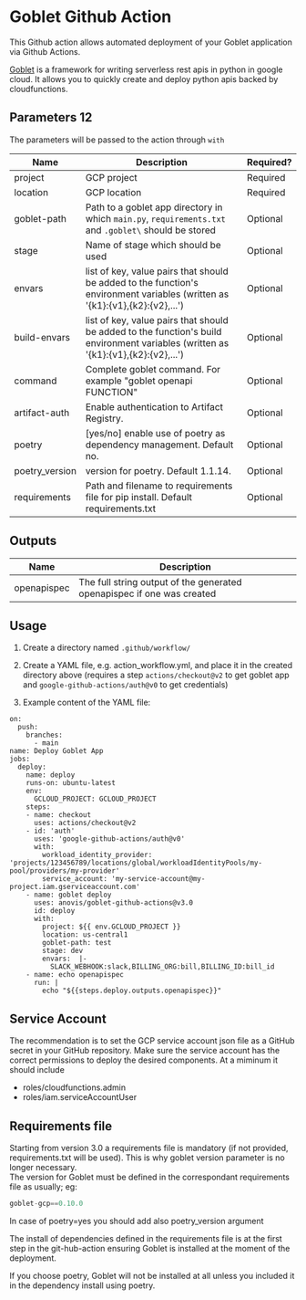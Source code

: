 # Goblet Github Action

This Github action allows automated deployment of your Goblet application via Github Actions.

[Goblet](https://github.com/goblet/goblet) is a framework for writing serverless rest apis in python in google cloud. It allows you to quickly create and deploy python apis backed by cloudfunctions.

## Parameters 12

The parameters will be passed to the action through `with`

| Name           | Description                                                                                                                        | Required?  |
|----------------|------------------------------------------------------------------------------------------------------------------------------------|---|
| project        | GCP project                                                                                                                        | Required  |
| location       | GCP location                                                                                                                       | Required  |
| goblet-path    | Path to a goblet app directory in which `main.py`, `requirements.txt` and `.goblet\` should be stored                              | Optional  |
| stage          | Name of stage which should be used                                                                                                 | Optional  |
| envars         | list of key, value pairs that should be added to the function's environment variables (written as '{k1}:{v1},{k2}:{v2},...')       | Optional
| build-envars   | list of key, value pairs that should be added to the function's build environment variables (written as '{k1}:{v1},{k2}:{v2},...') | Optional
| command        | Complete goblet command. For example "goblet openapi FUNCTION"                                                                     | Optional
| artifact-auth  | Enable authentication to Artifact Registry.                                                                                        | Optional
| poetry         | [yes/no] enable use of poetry as dependency management. Default no.                                                                | Optional
| poetry_version | version for poetry. Default 1.1.14.                                                                                                | Optional
| requirements   | Path and filename to requirements file for pip install. Default requirements.txt                                                   | Optional

## Outputs


| Name  | Description  |
|---|---|
| openapispec  | The full string output of the generated openapispec if one was created  |

## Usage

1. Create a directory named `.github/workflow/`

2. Create a YAML file, e.g. action_workflow.yml, and place it in the created directory above 
(requires a step `actions/checkout@v2` to get goblet app and `google-github-actions/auth@v0` to 
get credentials)

3. Example content of the YAML file:

```
on:
  push:
    branches:
      - main
name: Deploy Goblet App
jobs:
  deploy:
    name: deploy
    runs-on: ubuntu-latest
    env:
      GCLOUD_PROJECT: GCLOUD_PROJECT
    steps:
    - name: checkout
      uses: actions/checkout@v2
    - id: 'auth'
      uses: 'google-github-actions/auth@v0'
      with:
        workload_identity_provider: 'projects/123456789/locations/global/workloadIdentityPools/my-pool/providers/my-provider'
        service_account: 'my-service-account@my-project.iam.gserviceaccount.com'
    - name: goblet deploy
      uses: anovis/goblet-github-actions@v3.0
      id: deploy
      with:
        project: ${{ env.GCLOUD_PROJECT }}
        location: us-central1
        goblet-path: test
        stage: dev
        envars:  |-
          SLACK_WEBHOOK:slack,BILLING_ORG:bill,BILLING_ID:bill_id
    - name: echo openapispec
      run: |
        echo "${{steps.deploy.outputs.openapispec}}"

```


## Service Account

The recommendation is to set the GCP service account json file as a GitHub secret in your GitHub repository.
Make sure the service account has the correct permissions to deploy the desired components. At a miminum it should include

* roles/cloudfunctions.admin
* roles/iam.serviceAccountUser


## Requirements file

Starting from version 3.0 a requirements file is mandatory (if not provided,
requirements.txt will be used). This is why goblet version parameter is no longer necessary.  
The version for Goblet must be defined in the correspondant requirements file 
as usually; eg:

``` Python
goblet-gcp==0.10.0
```

In case of poetry=yes you should add also poetry_version argument


The install of dependencies defined in the requirements file is at the first step
in the git-hub-action ensuring Goblet is installed at the moment of the 
deployment.

If you choose poetry, Goblet will not be installed at all unless you 
included it in the dependency install using poetry.



